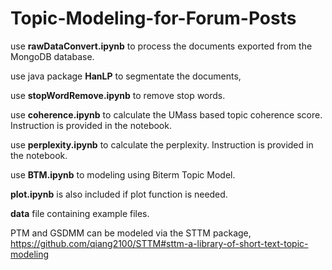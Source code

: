 # Topic-Modeling-for-Forum-Posts

use <b>rawDataConvert.ipynb</b> to process the documents exported from the MongoDB database.

use java package <b>HanLP</b> to segmentate the documents,

use <b>stopWordRemove.ipynb</b> to remove stop words.

use <b>coherence.ipynb</b> to calculate the UMass based topic coherence score. Instruction is provided in the notebook.

use <b>perplexity.ipynb</b> to calculate the perplexity. Instruction is provided in the notebook.

use <b>BTM.ipynb</b> to modeling using Biterm Topic Model.

<b>plot.ipynb</b> is also included if plot function is needed.

<b>data</b> file containing example files.

PTM and GSDMM can be modeled via the STTM package, https://github.com/qiang2100/STTM#sttm-a-library-of-short-text-topic-modeling
